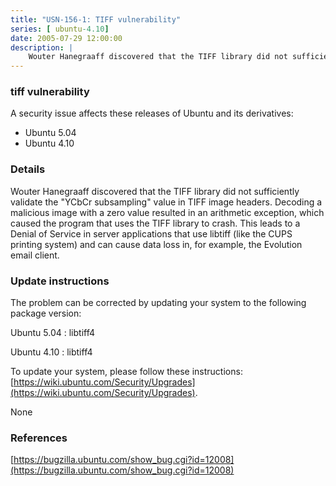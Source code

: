 ```yaml
---
title: "USN-156-1: TIFF vulnerability"
series: [ ubuntu-4.10]
date: 2005-07-29 12:00:00
description: |
    Wouter Hanegraaff discovered that the TIFF library did not sufficiently validate the &quot;YCbCr subsampling&quot; value in TIFF image headers. Decoding a malicious image with a zero value resulted in an arithmetic exception, which caused the program that uses the TIFF library to crash. This leads to a Denial of Service in server applications that use libtiff (like the CUPS printing system) and can cause data loss in, for example, the Evolution email client.
--- 
```

 
 


### tiff vulnerability

A security issue affects these releases of Ubuntu and its derivatives:

* Ubuntu 5.04
* Ubuntu 4.10

### Details

Wouter Hanegraaff discovered that the TIFF library did not sufficiently validate the &quot;YCbCr subsampling&quot; value in TIFF image headers. Decoding a malicious image with a zero value resulted in an arithmetic exception, which caused the program that uses the TIFF library to crash. This leads to a Denial of Service in server applications that use libtiff (like the CUPS printing system) and can cause data loss in, for example, the Evolution email client.

### Update instructions

The problem can be corrected by updating your system to the following package version:

Ubuntu 5.04
 : libtiff4 

Ubuntu 4.10
 : libtiff4 

To update your system, please follow these instructions: [https://wiki.ubuntu.com/Security/Upgrades](https://wiki.ubuntu.com/Security/Upgrades).

None

### References

 
 [https://bugzilla.ubuntu.com/show_bug.cgi?id=12008](https://bugzilla.ubuntu.com/show_bug.cgi?id=12008)
 

